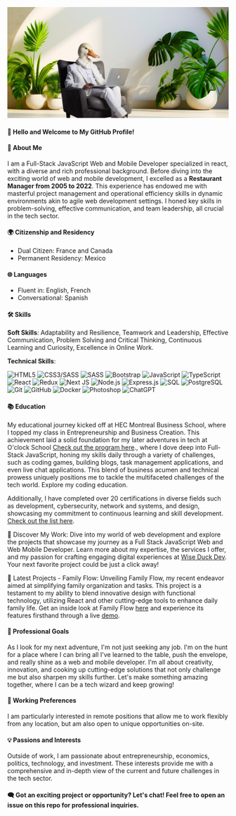 ![Bannière](https://github.com/yannick-leguennec/yannick-leguennec/blob/main/banner_github.jpg)


#### 👋 Hello and Welcome to My GitHub Profile!

#### 🌟 About Me
I am a Full-Stack JavaScript Web and Mobile Developer specialized in react, with a diverse and rich professional background. Before diving into the exciting world of web and mobile development, I excelled as a **Restaurant Manager from 2005 to 2022**. This experience has endowed me with masterful project management and operational efficiency skills in dynamic environments akin to agile web development settings. I honed key skills in problem-solving, effective communication, and team leadership, all crucial in the tech sector.


#### 🌍 Citizenship and Residency
- Dual Citizen: France and Canada
- Permanent Residency: Mexico


#### 🌐 Languages
- Fluent in: English, French
- Conversational: Spanish


#### 🛠 Skills
 **Soft Skills**: Adaptability and Resilience, Teamwork and Leadership, Effective Communication, Problem Solving and Critical Thinking, Continuous Learning and Curiosity, Excellence in Online Work.
 
 **Technical Skills**:
  
  ![HTML5](https://img.shields.io/badge/-HTML5-black?style=flat-square&logo=html5)
  ![CSS3/SASS](https://img.shields.io/badge/-CSS3-black?style=flat-square&logo=css3)
  ![SASS](https://img.shields.io/badge/-SASS-black?style=flat-square&logo=sass&logoColor=white)
  ![Bootstrap](https://img.shields.io/badge/-Bootstrap-black?style=flat-square&logo=bootstrap&logoColor=white)
  ![JavaScript](https://img.shields.io/badge/-JavaScript-black?style=flat-square&logo=javascript)
  ![TypeScript](https://img.shields.io/badge/-TypeScript-black?style=flat-square&logo=typescript)
  ![React](https://img.shields.io/badge/-React-black?style=flat-square&logo=react)
  ![Redux](https://img.shields.io/badge/-Redux-black?style=flat-square&logo=redux)
  ![Next JS](https://img.shields.io/badge/-Next.js-black?style=flat-square&logo=next.js&logoColor=white)
  ![Node.js](https://img.shields.io/badge/-Node.js-black?style=flat-square&logo=node.js)
  ![Express.js](https://img.shields.io/badge/-Express.js-black?style=flat-square&logo=express)
  ![SQL](https://img.shields.io/badge/-SQL-black?style=flat-square&logo=mysql)
  ![PostgreSQL](https://img.shields.io/badge/-PostgreSQL-black?style=flat-square&logo=postgresql)
  ![Git](https://img.shields.io/badge/-Git-black?style=flat-square&logo=git)
  ![GitHub](https://img.shields.io/badge/-GitHub-black?style=flat-square&logo=github)
  ![Docker](https://img.shields.io/badge/-Docker-black?style=flat-square&logo=docker&logoColor=white)
  ![Photoshop](https://img.shields.io/badge/-Photoshop-black?style=flat-square&logo=adobephotoshop)
  ![ChatGPT](https://img.shields.io/badge/-ChatGPT-black?style=flat-square&logo=openai&logoColor=white)




#### 📚 Education
My educational journey kicked off at HEC Montreal Business School, where I topped my class in Entrepreneurship and Business Creation. This achievement laid a solid foundation for my later adventures in tech at O'clock School [Check out the program here](https://oclock.io/formations/developpeur-web-fullstack-javascript)., where I dove deep into Full-Stack JavaScript, honing my skills daily through a variety of challenges, such as coding games, building blogs, task management applications, and even live chat applications. This blend of business acumen and technical prowess uniquely positions me to tackle the multifaceted challenges of the tech world. Explore my coding education.

Additionally, I have completed over 20 certifications in diverse fields such as development, cybersecurity, network and systems, and design, showcasing my commitment to continuous learning and skill development. [Check out the list here](https://github.com/yannick-leguennec/yannick-leguennec/blob/main/list_certificates.md).

🌟 Discover My Work: Dive into my world of web development and explore the projects that showcase my journey as a Full Stack JavaScript Web and Web Mobile Developer. Learn more about my expertise, the services I offer, and my passion for crafting engaging digital experiences at [Wise Duck Dev](https://www.wiseduckdev.vercel.app). Your next favorite project could be just a click away!

🎯 Latest Projects - Family Flow: Unveiling Family Flow, my recent endeavor aimed at simplifying family organization and tasks. This project is a testament to my ability to blend innovative design with functional technology, utilizing React and other cutting-edge tools to enhance daily family life. Get an inside look at Family Flow [here](https://github.com/family-flow-app/FamilyFlow-FrontEnd) and experience its features firsthand through a live [demo](https://familyflow.up.railway.app/).

#### 🚀 Professional Goals
As I look for my next adventure, I'm not just seeking any job. I'm on the hunt for a place where I can bring all I've learned to the table, push the envelope, and really shine as a web and mobile developer. I'm all about creativity, innovation, and cooking up cutting-edge solutions that not only challenge me but also sharpen my skills further. Let's make something amazing together, where I can be a tech wizard and keep growing!

#### 💼 Working Preferences
I am particularly interested in remote positions that allow me to work flexibly from any location, but am also open to unique opportunities on-site.

#### 💡 Passions and Interests
Outside of work, I am passionate about entrepreneurship, economics, politics, technology, and investment. These interests provide me with a comprehensive and in-depth view of the current and future challenges in the tech sector.

#### 🗨️ Got an exciting project or opportunity? Let's chat! Feel free to open an issue on this repo for professional inquiries.


[comment]: <> (🗨️ For professional inquiries, feel free to open an issue on this repository.)
